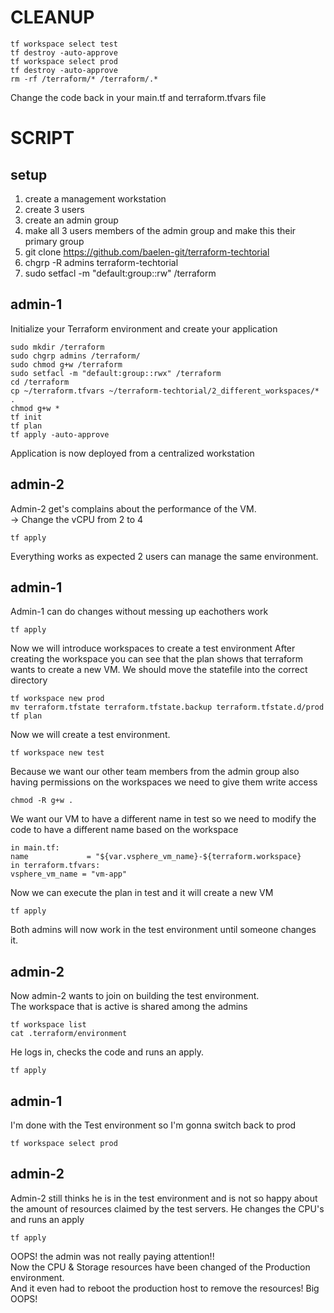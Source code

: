 # CLEANUP 
```
tf workspace select test
tf destroy -auto-approve
tf workspace select prod
tf destroy -auto-approve
rm -rf /terraform/* /terraform/.*
```
Change the code back in your main.tf and terraform.tfvars file

# SCRIPT 
## setup
1. create a management workstation
2. create 3 users
3. create an admin group
4. make all 3 users members of the admin group and make this their primary group
5. git clone https://github.com/baelen-git/terraform-techtorial
6. chgrp -R admins terraform-techtorial
5. sudo setfacl -m "default:group::rw" /terraform

## admin-1 
Initialize your Terraform environment and create your application
```
sudo mkdir /terraform
sudo chgrp admins /terraform/
sudo chmod g+w /terraform
sudo setfacl -m "default:group::rwx" /terraform
cd /terraform
cp ~/terraform.tfvars ~/terraform-techtorial/2_different_workspaces/* .
chmod g+w *
tf init
tf plan
tf apply -auto-approve
```
Application is now deployed from a centralized workstation

## admin-2
Admin-2 get's complains about the performance of the VM.  
-> Change the vCPU from 2 to 4  
```
tf apply
```
Everything works as expected 2 users can manage the same environment.  

## admin-1
Admin-1 can do changes without messing up eachothers work
```
tf apply 
```

Now we will introduce workspaces to create a test environment
After creating the workspace you can see that the plan shows that terraform wants to create a new VM. We should move the statefile into the correct directory
```
tf workspace new prod
mv terraform.tfstate terraform.tfstate.backup terraform.tfstate.d/prod
tf plan
```

Now we will create a test environment.  
```
tf workspace new test
```

Because we want our other team members from the admin group also having permissions on the workspaces we need to give them write access
```
chmod -R g+w .
```


We want our VM to have a different name in test so we need to modify the code to have a different name based on the workspace
```
in main.tf:
name             = "${var.vsphere_vm_name}-${terraform.workspace}
in terraform.tfvars:
vsphere_vm_name = "vm-app"
```

Now we can execute the plan in test and it will create a new VM
```
tf apply
```
Both admins will now work in the test environment until someone changes it.  

## admin-2
Now admin-2 wants to join on building the test environment.  
The workspace that is active is shared among the admins
```
tf workspace list
cat .terraform/environment
```

He logs in, checks the code and runs an apply.
```
tf apply
```

## admin-1
I'm done with the Test environment so I'm gonna switch back to prod
```
tf workspace select prod
```

## admin-2
Admin-2 still thinks he is in the test environment and is not so happy about the amount of resources claimed by the test servers.
He changes the CPU's and runs an apply

```
tf apply
```
OOPS! the admin was not really paying attention!!  
Now the CPU & Storage resources have been changed of the Production environment.  
And it even had to reboot the production host to remove the resources! Big OOPS!



